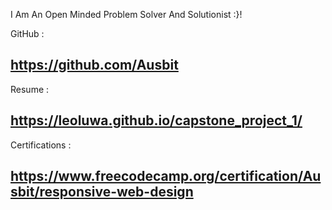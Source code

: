   I Am An Open Minded Problem Solver And Solutionist :}!

GitHub :
## https://github.com/Ausbit

Resume :
## https://leoluwa.github.io/capstone_project_1/

Certifications :
## https://www.freecodecamp.org/certification/Ausbit/responsive-web-design
